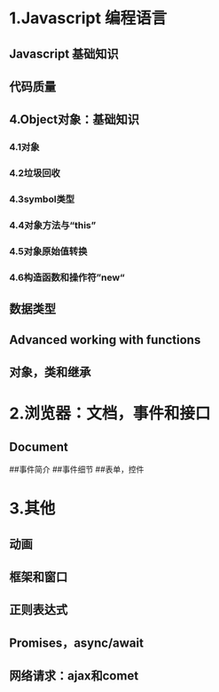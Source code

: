 # 1.Javascript 编程语言
## Javascript 基础知识
## 代码质量
## 4.Object对象：基础知识
### 4.1对象
### 4.2垃圾回收
### 4.3symbol类型
### 4.4对象方法与“this”
### 4.5对象原始值转换
### 4.6构造函数和操作符”new“

## 数据类型
## Advanced working with functions
## 对象，类和继承
# 2.浏览器：文档，事件和接口
## Document
##事件简介
##事件细节
##表单，控件
# 3.其他
## 动画
## 框架和窗口
## 正则表达式
## Promises，async/await
## 网络请求：ajax和comet
